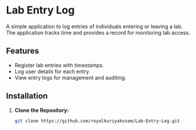 # Lab Entry Log

A simple application to log entries of individuals entering or leaving a lab. The application tracks time and provides a record for monitoring lab access.

## Features

- Register lab entries with timestamps.
- Log user details for each entry.
- View entry logs for management and auditing.

## Installation

1. **Clone the Repository:**
   ```bash
   git clone https://github.com/royalkuriyakosem/Lab-Entry-Log.git
